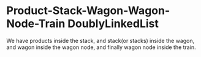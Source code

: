 # Product-Stack-Wagon-Wagon-Node-Train DoublyLinkedList
We have products inside the stack, and stack(or stacks) inside the wagon, and wagon inside the wagon node, and finally wagon node inside the train.

